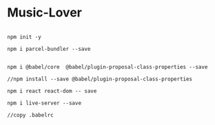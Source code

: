 # Music-Lover






<pre>
<code>
npm init -y

npm i parcel-bundler --save


npm i @babel/core  @babel/plugin-proposal-class-properties --save

//npm install --save @babel/plugin-proposal-class-properties

npm i react react-dom -- save

npm i live-server --save 

//copy .babelrc

 

</code>
</pre>

